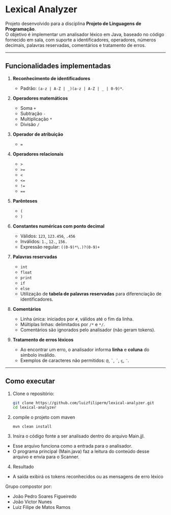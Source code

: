 # Lexical Analyzer

Projeto desenvolvido para a disciplina **Projeto de Linguagens de Programação**.  
O objetivo é implementar um analisador léxico em Java, baseado no código fornecido em sala, com suporte a identificadores, operadores, números decimais, palavras reservadas, comentários e tratamento de erros.

---

## Funcionalidades implementadas

1. **Reconhecimento de identificadores**
   - Padrão: `(a-z | A-Z | _)(a-z | A-Z | _ | 0-9)*`.

2. **Operadores matemáticos**
   - Soma `+`
   - Subtração `-`
   - Multiplicação `*`
   - Divisão `/`

3. **Operador de atribuição**
   - `=`

4. **Operadores relacionais**
   - `>`  
   - `>=`  
   - `<`  
   - `<=`  
   - `!=`  
   - `==`

5. **Parênteses**
   - `(`  
   - `)`

6. **Constantes numéricas com ponto decimal**
   - Válidos: `123`, `123.456`, `.456`  
   - Inválidos: `1.`, `12.`, `156.`  
   - Expressão regular: `((0-9)*\.)?(0-9)+`

7. **Palavras reservadas**
   - `int`  
   - `float`  
   - `print`  
   - `if`  
   - `else`  
   - Utilização de **tabela de palavras reservadas** para diferenciação de identificadores.

8. **Comentários**
   - Linha única: iniciados por `#`, válidos até o fim da linha.  
   - Múltiplas linhas: delimitados por `/*` e `*/`.  
   - Comentários são ignorados pelo analisador (não geram tokens).

9. **Tratamento de erros léxicos**
   - Ao encontrar um erro, o analisador informa **linha** e **coluna** do símbolo inválido.  
   - Exemplos de caracteres não permitidos: `@`, `` ` ``, `´`, `ç`, `¨`.

---

## Como executar

1. Clone o repositório:  
   ```bash
   git clone https://github.com/luizfiliperm/lexical-analyzer.git
   cd lexical-analyzer
    ```
 2. compile o projeto com maven
    ```
    mvn clean install
    ```
 3. Insira o código fonte a ser analisado dentro do arquivo Main.jjl.
    
  - Esse arquivo funciona como a entrada para o analisador.
  - O programa principal (Main.java) faz a leitura do conteúdo desse arquivo e envia para o Scanner.
  4. Resultado
   - A saída exibirá os tokens reconhecidos ou as mensagens de erro léxico








   

Grupo compostor por:
- João Pedro Soares Figueiredo
- João Victor Nunes
- Luiz Filipe de Matos Ramos
                
